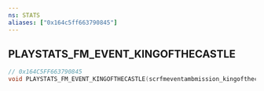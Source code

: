 ```yaml
---
ns: STATS
aliases: ["0x164c5ff663790845"]
---
```

## PLAYSTATS_FM_EVENT_KINGOFTHECASTLE

```c
// 0x164C5FF663790845
void PLAYSTATS_FM_EVENT_KINGOFTHECASTLE(scrfmeventambmission_kingofthecastle data);
```
